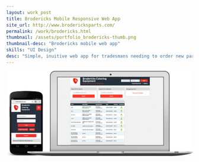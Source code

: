 ```yaml
---
layout: work_post
title: Brodericks Mobile Responsive Web App
site_url: http://www.brodericksparts.com/
permalink: /work/brodericks.html
thumbnail: /assets/portfolio_brodericks-thumb.png
thumbnail-desc: "Brodericks mobile web app"
skills: "UI Design"
desc: "Simple, inuitive web app for tradesmans needing to order new parts"
---
```


<a href="" class="button"></a>

<img src="/assets/portfolio-item-brodericks-full.png" class="site-full"/>

